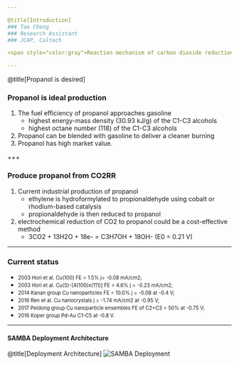 ```yaml
---

@title[Introduction]
### Tao Cheng
### Research Assistant
### JCAP, Caltech

<span style="color:gray">Reaction mechanism of carbon dioxide reduction to propanol </span>

---
```


@title[Propanol is desired]
### Propanol is ideal production

<ol>
<li class="fragment"> 
The fuel efficiency of propanol approaches gasoline
    <ul>
    <li class="fragment">
    highest energy-mass density (30.93 kJ/g) of the C1-C3 alcohols
    </li>
    <li class="fragment">
    highest octane number (118) of the C1-C3 alcohols
    </li>
    </ul>
</li>

<!-- highest energy-mass density (30.93 kJ/g) of the C1-C3 alcohols -->
<!-- highest octane number (118) of the C1-C3 alcohols -->

<li class="fragment"> 
Propanol can be blended with gasoline to deliver a cleaner burning
</li>

<li class="fragment"> 
Propanol has high market value.
</li>

</ol>

+++

### Produce propanol from CO2RR

<ol>
<li class="fragment">
Current industrial production of propanol
    <ul>
    <li class="fragment">
    ethylene is hydroformylated to propionaldehyde using cobalt or rhodium-based catalysis
    </li>
    <li class="fragment">
    propionaldehyde is then reduced to propanol
    </li>
    </ul>
</li>

<li class="fragment">
electrochemical reduction of CO2 to propanol could be a cost-effective method
    <ul>
    <li class="fragment">
    3CO2 + 13H2O + 18e- = C3H7OH + 18OH- (E0 = 0.21 V)
    </li>
    </ul>
</li>

</ol>

---

### Current status

- <span style="font-size: 0.8em"> 2003 Hori et al. Cu(100) FE = 1.5% j= -0.08 mA/cm2; </span>
- <span style="font-size: 0.8em"> 2003 Hori et al. Cu(S)-[4(100)x(111)] FE = 4.6% j = -0.23 mA/cm2; </span>
- <span style="font-size: 0.8em"> 2014 Kanan group Cu nanoparticles FE = 10.0% j = -0.08 at -0.4 V; </span>
- <span style="font-size: 0.8em"> 2016 Ren et al. Cu nanocrystals j = -1.74 mA/cm2 at -0.95 V; </span>
- <span style="font-size: 0.8em"> 2017 Peidong group Cu nanoparticle ensembles FE of C2+C3 = 50% at -0.75 V; </span>
- <span style="font-size: 0.8em"> 2016 Koper group Pd-Au C1-C5 at -0.8 V. </span>

---

#### SAMBA Deployment Architecture

@title[Deployment Architecture]
![SAMBA Deployment](https://onetapbeyond.github.io/resource/img/samba/new-samba-deploy.jpg)


